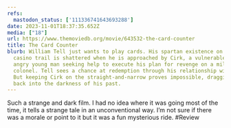 ```yaml
---
refs:
  mastodon_status: ['111336741643693288']
date: 2023-11-01T18:37:35.652Z
media: ["18"]
url: https://www.themoviedb.org/movie/643532-the-card-counter
title: The Card Counter
blurb: William Tell just wants to play cards. His spartan existence on the
  casino trail is shattered when he is approached by Cirk, a vulnerable and
  angry young man seeking help to execute his plan for revenge on a military
  colonel. Tell sees a chance at redemption through his relationship with Cirk.
  But keeping Cirk on the straight-and-narrow proves impossible, dragging Tell
  back into the darkness of his past.
---
```


Such a strange and dark film. I had no idea where it was going most of the time, it tells a strange tale in an unconventional way. I’m not sure if there was a morale or point to it but it was a fun mysterious ride.
#Review
